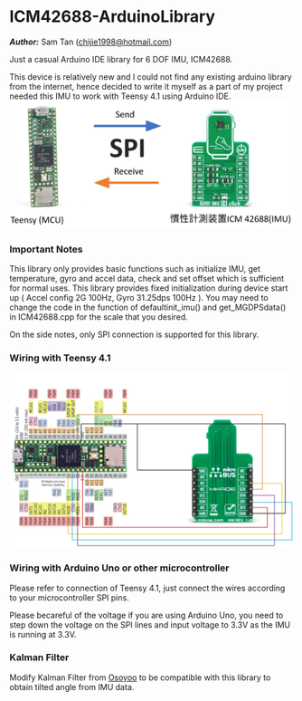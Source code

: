 # ICM42688-ArduinoLibrary
***Author:*** Sam Tan (chijie1998@hotmail.com)

Just a casual Arduino IDE library for 6 DOF IMU, ICM42688.

This device is relatively new and I could not find any existing arduino library from the internet, hence decided to write it myself as a part of my project needed this IMU to work with Teensy 4.1 using Arduino IDE.
![alt text](docs/images/spi.jpg)

### Important Notes
This library only provides basic functions such as initialize IMU, get temperature, gyro and accel data, check and set offset which is sufficient for normal uses. 
This library provides fixed initialization during device start up ( Accel config 2G 100Hz, Gyro 31.25dps 100Hz ). You may need to change the code in the function of defaultinit_imu() and get_MGDPSdata() in ICM42688.cpp for the scale that you desired. 

On the side notes, only SPI connection is supported for this library.

### Wiring with Teensy 4.1 
![alt text](docs/images/wiring.jpg)
          
### Wiring with Arduino Uno or other microcontroller
Please refer to connection of Teensy 4.1, just connect the wires according to your microcontroller SPI pins. 

Please becareful of the voltage if you are using Arduino Uno, you need to step down the voltage on the SPI lines and input voltage to 3.3V as the IMU is running at 3.3V. 

### Kalman Filter
Modify Kalman Filter from [Osoyoo](https://github.com/osoyoo/Osoyoo-development-kits/tree/master/OSOYOO%202WD%20Balance%20Car%20Robot) to be compatible with this library to obtain tilted angle from IMU data. 
